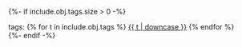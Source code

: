 {%- if include.obj.tags.size > 0 -%}
<br>
<div id="tags">
tags:
{% for t in include.obj.tags %}
    <a href="/tags.html/#{{ t | downcase | replace:" ","-" }}">{{ t | downcase }}</a>
{% endfor %}
</div>
{%- endif -%}
